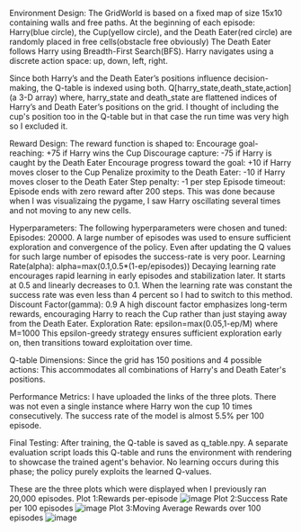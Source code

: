 Environment Design:
The GridWorld is based on a fixed map of size 15x10 containing walls and free paths. At the beginning of each episode:
Harry(blue circle), the Cup(yellow circle), and the Death Eater(red circle) are randomly placed in free cells(obstacle free obviously)
The Death Eater follows Harry using Breadth-First Search(BFS).
Harry navigates using a discrete action space: up, down, left, right.

Since both Harry’s and the Death Eater’s positions influence decision-making, the Q-table is indexed using both.
Q[harry_state,death_state,action] (a 3-D array)
where, harry_state and death_state are flattened indices of Harry’s and Death Eater’s positions on the grid.
I thought of including the cup's position too in the Q-table but in that case the run time was very high so I excluded it. 

Reward Design:
The reward function is shaped to:
Encourage goal-reaching: +75 if Harry wins the Cup
Discourage capture: -75 if Harry is caught by the Death Eater
Encourage progress toward the goal: +10 if Harry moves closer to the Cup
Penalize proximity to the Death Eater: -10 if Harry moves closer to the Death Eater
Step penalty: -1 per step
Episode timeout: Episode ends with zero reward after 200 steps. This was done because when I was visualizaing the pygame, I saw Harry oscillating several times and not moving to any new cells.

Hyperparameters:
The following hyperparameters were chosen and tuned:
Episodes: 20000. A large number of episodes was used to ensure sufficient exploration and convergence of the policy. Even after updating the Q values for such large number of episodes the success-rate is very poor. 
Learning Rate(alpha): alpha=max(0.1,0.5*(1-ep/episodes))
Decaying learning rate encourages rapid learning in early episodes and stabilization later. It starts at 0.5 and linearly decreases to 0.1. When the learning rate was constant the success rate was even less than 4 percent so I had to switch to this method.
Discount Factor(gamma): 0.9
A high discount factor emphasizes long-term rewards, encouraging Harry to reach the Cup rather than just staying away from the Death Eater.
Exploration Rate: epsilon=max(0.05,1-ep/M) where M=1000
This epsilon-greedy strategy ensures sufficient exploration early on, then transitions toward exploitation over time.

Q-table Dimensions:
Since the grid has 150 positions and 4 possible actions: This accommodates all combinations of Harry's and Death Eater's positions.

Performance Metrics:
I have uploaded the links of the three plots. 
There was not even a single instance where Harry won the cup 10 times consecutively. 
The success rate of the model is almost 5.5% per 100 episode.

Final Testing:
After training, the Q-table is saved as q_table.npy. A separate evaluation script loads this Q-table and runs the environment with rendering to showcase the trained agent's behavior. No learning occurs during this phase; the policy purely exploits the learned Q-values.

These are the three plots which were displayed when I previously ran 20,000 episodes.
Plot 1:Rewards per-episode
![image](https://github.com/user-attachments/assets/7eb38691-1ecf-416e-a62a-dc7657f7bfed)
Plot 2:Success Rate per 100 episodes
![image](https://github.com/user-attachments/assets/615c3f6b-69f4-4a21-b9a7-74258d15ab28)
Plot 3:Moving Average Rewards over 100 episodes
![image](https://github.com/user-attachments/assets/1d9c2e71-dc8f-476d-87d8-b3c1f0745cb8)
